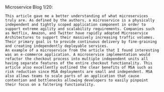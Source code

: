 Microservice Blog 1/20:

	This article gave me a better understanding of what microservices truly are. As defined by the authors, a microservice is a physically independent and tightly scoped application component in order to support extreme agility and scalability requirements. Companies such as Netflix, Amazon, and Twitter have rapidly adopted Microservice Architectures to support their massively increasing traffic volumes. Their primary goal is to provide continuous delivery by fine-graining and creating independently deployable services.
	An example of a microservice from the article that I found interesting was an e-commerce application. A microservice implementation would refactor the checkout process into multiple independent units all having separate features of the entire checkout functionality. This article also excellently outlined the clear benefits of MSA such as risk reduction since MSA deployments are small and independent. MSA also allows teams to scale parts of an application that cause contention and bottlenecks allowing developers to easily pinpoint their focus on a faltering functionality. 
